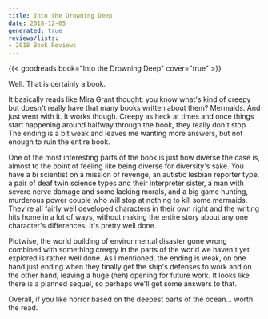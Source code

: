 ```yaml
---
title: Into the Drowning Deep
date: 2018-12-05
generated: true
reviews/lists:
- 2018 Book Reviews
---
```

{{< goodreads book="Into the Drowning Deep" cover="true" >}}

Well. That is certainly a book.  

It basically reads like Mira Grant thought: you know what's kind of creepy but doesn't really have that many books written about them? Mermaids. And just went with it. It works though. Creepy as heck at times and once things start happening around halfway through the book, they really don't stop. The ending is a bit weak and leaves me wanting more answers, but not enough to ruin the entire book.  

<!--more-->

One of the most interesting parts of the book is just how diverse the case is, almost to the point of feeling like being diverse for diversity's sake. You have a bi scientist on a mission of revenge, an autistic lesbian reporter type, a pair of deaf twin science types and their interpreter sister, a man with severe nerve damage and some lacking morals, and a big game hunting, murderous power couple who will stop at nothing to kill some mermaids. They're all fairly well developed characters in their own right and the writing hits home in a lot of ways, without making the entire story about any one character's differences. It's pretty well done.  

Plotwise, the world building of environmental disaster gone wrong combined with something creepy in the parts of the world we haven't yet explored is rather well done. As I mentioned, the ending is weak, on one hand just ending when they finally get the ship's defenses to work and on the other hand, leaving a huge (heh) opening for future work. It looks like there is a planned sequel, so perhaps we'll get some answers to that.  

Overall, if you like horror based on the deepest parts of the ocean... worth the read.


